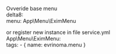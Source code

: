 Ovveride base menu<br>
delta8:<br>
  menu: App\Menu\EximMenu
  
or register new instance in file service.yml<br>
App\Menu\EximMenu:<br>
  tags:
    - { name: evrinoma.menu }
 